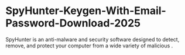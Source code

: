 # SpyHunter-Keygen-With-Email-Password-Download-2025
SpyHunter is an anti-malware and security software designed to detect, remove, and protect your computer from a wide variety of malicious .
